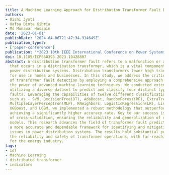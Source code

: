 ```yaml
---
title: A Machine Learning Approach for Distribution Transformer Fault Detection
authors:
- Oishi Jyoti
- Hafsa Binte Kibria
- Md Munawar Hossain
date: '2023-01-01'
publishDate: '2024-04-06T21:47:34.914649Z'
publication_types:
- ['paper-conference']
publication: '*2023 10th IEEE International Conference on Power Systems, ICPS 2023*'
doi: 10.1109/ICPS60393.2023.10428807
abstract: A distribution transformer fault refers to a malfunction or abnormal condition
  that occurs in a distribution transformer, which is a vital component in electrical
  power distribution systems. Distribution transformers lower high transmission voltage
  for use in homes and businesses. In this study, we address the critical challenge
  of transformer fault detection by employing a comprehensive approach that harnesses
  the power of advanced machine-learning techniques. We conducted extensive experiments
  utilizing a diverse dataset to predict and classify four distinct types of transformer
  faults. Leveraging the capabilities of twelve different classification algorithms,
  such as - SVM, DecisionTree(DT), AdaBoost, RandomForest(RF), ExtraTrees(ET), GradientBoosting(GB),
  MultipleLayerPerceptron(MLP), KNeighbors, LogisticRegression(LR), LinearDiscriminantAnalysis,
  XGBoost, and LGBM, we implemented a robust methodology that outperformed prior results,
  achieving a significantly higher accuracy rate. Key to our success is the integration
  of cross-validation, ensuring the reliability and generalization of our predictive
  models. This research advances the field of transformer fault prediction, offering
  a more accurate and dependable framework for identifying and mitigating critical
  issues in power distribution systems. The results hold substantial promise for enhancing
  the reliability and safety of transformer operations, with far-reaching implications
  for the energy industry.
tags:
- IoT
- Machine Learning
- distributed transformer
- indicators
---
```

